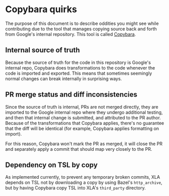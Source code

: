 # Copybara quirks

The purpose of this document is to describe oddities you might see while
contributing due to the tool that manages copying source back and forth from
Google's internal repository. This tool is called [Copybara](https://github.com/google/copybara).

## Internal source of truth

Because the source of truth for the code in this repository is Google's internal
repo, Copybara does transformations to the code whenever the code is imported
and exported. This means that sometimes seemingly normal changes can break
internally in surprising ways.

## PR merge status and diff inconsistencies

Since the source of truth is internal, PRs are not merged directly, they are
imported to the Google internal repo where they undergo additional testing,
and then that internal change is submitted, and attributed to the PR author.
Because of the transformations that Copybara applies, there's no guarantee that
the diff will be identical (for example, Copybara applies formatting on import).

For this reason, Copybara won't mark the PR as merged, it will close the PR and
separately apply a commit that should map very closely to the PR.

## Dependency on TSL by copy

As implemented currently, to prevent any temporary broken commits, XLA
depends on TSL not by downloading a copy by using Bazel's `http_archive`, but by
having Copybara copy TSL into XLA's `third_party` directory.
